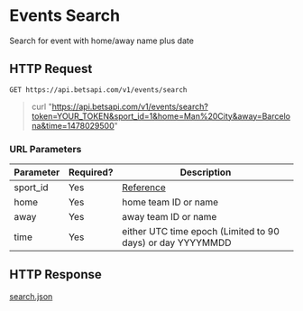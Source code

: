 # Events Search

Search for event with home/away name plus date

## HTTP Request

`GET https://api.betsapi.com/v1/events/search`

> curl "https://api.betsapi.com/v1/events/search?token=YOUR_TOKEN&sport_id=1&home=Man%20City&away=Barcelona&time=1478029500"

### URL Parameters

Parameter | Required? | Description
--------- | ------- | -----------
sport_id | Yes | [Reference](#sport_id)
home | Yes | home team ID or name
away | Yes | away team ID or name
time | Yes | either UTC time epoch (Limited to 90 days) or day YYYYMMDD

## HTTP Response

[search.json](../samples/search.json)